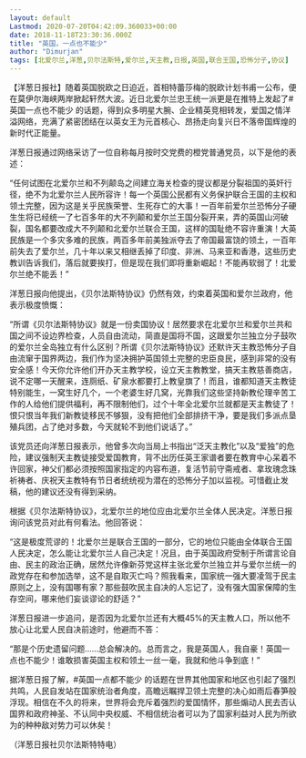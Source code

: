 ```yaml
---
layout: default
Lastmod: 2020-07-20T04:42:09.360033+00:00
date: 2018-11-18T23:30:36.000Z
title: "英国，一点也不能少"
author: "Dimurjan"
tags: [北爱尔兰,洋葱,贝尔法斯特,爱尔兰,天主教,日报,英国,联合王国,恐怖分子,协议]
---
```


【洋葱日报社】随着英国脱欧之日迫近，首相特蕾莎梅的脱欧计划书甫一公布，便在莫伊尔海峡两岸掀起轩然大波。近日北爱尔兰忠王统一派更是在推特上发起了#英国一点也不能少 的话题，得到众多明星大腕、企业精英竞相转发，爱国之情洋溢网络，充满了紧密团结在以英女王为元首核心、昂扬走向复兴日不落帝国辉煌的新时代正能量。

洋葱日报通过网络采访了一位自称每月按时交党费的橙党普通党员，以下是他的表述：

“任何试图在北爱尔兰和不列颠岛之间建立海关检查的提议都是分裂祖国的英奸行径，绝不为北爱尔兰人民所容许！每一个英国公民都有义务保护联合王国的主权和领土完整，因为这是关乎民族荣誉、生死存亡的大事！一百年前爱尔兰恐怖分子硬生生将已经统一了七百多年的大不列颠和爱尔兰王国分裂开来，弄的英国山河破裂，国名都要改成大不列颠和北爱尔兰联合王国，这样的国耻绝不容许重演！大英民族是一个多灾多难的民族，两百多年前美独派夺去了帝国最富饶的领土，一百年前失去了爱尔兰，几十年以来又相继丢掉了印度、非洲、马来亚和香港，这些历史教训告诉我们，落后就要挨打，但是现在我们即将重新崛起！不能再软弱了！北爱尔兰绝不能丢！”

洋葱日报向他提出，《贝尔法斯特协议》仍然有效，约束着英国和爱尔兰政府，他表示极度愤慨：

“所谓《贝尔法斯特协议》就是一份卖国协议！居然要求在北爱尔兰和爱尔兰共和国之间不设边界检查，人员自由流动，简直是国将不国，这跟爱尔兰独立分子鼓吹的爱尔兰全岛独立有什么区别？所谓《贝尔法斯特协议》还默许天主教恐怖分子自由流窜于国界两边，我们作为坚决拥护英国领土完整的忠臣良民，感到非常的没有安全感！今天你允许他们开办天主教学校，设立天主教教堂，搞天主教慈善商店，说不定哪一天醒来，连厕纸、矿泉水都要打上教皇旗了！而且，谁都知道天主教徒特别能生，一窝生好几个，一个老婆生好几窝，光靠我们这些坚持新教伦理辛苦工作的人给他们提供福利，再不限制他们，过个十年全北爱尔兰就都是天主教徒了！恨只恨当年我们新教徒移民不够狠，没有把他们全部排挤干净，要是我们多派点垦殖兵团，占了绝对多数，今天就轮不到他们说话了。”

该党员还向洋葱日报表示，他曾多次向当局上书指出“泛天主教化”以及“爱独”的危险，建议强制天主教徒接受爱国教育，背不出历任英王家谱者要在教育中心呆着不许回家，神父们都必须按照国家指定的内容布道，复活节前守斋戒者、拿玫瑰念珠祈祷者、庆祝天主教特有节日者统统视为潜在的恐怖分子加以监视。可惜截止发稿，他的建议还没有得到采纳。

根据《贝尔法斯特协议》，北爱尔兰的地位应由北爱尔兰全体人民决定。洋葱日报询问该党员对此有何看法。他回答说：

“这是极度荒谬的！北爱尔兰是联合王国的一部分，它的地位只能由全体联合王国人民决定，怎么能让北爱尔兰人自己决定！况且，由于英国政府受制于所谓言论自由、民主的政治正确，居然允许像新芬党这样主张北爱尔兰独立并与爱尔兰统一的政党存在和参加选举，这不是自取灭亡吗？照我看来，国家统一强大要凌驾于民主原则之上，没有国哪有家？那些鼓吹民主自决的人忘记了，没有强大国家保障的生存空间，哪来他们妄谈谬论的舒适？”

洋葱日报进一步追问，是否因为北爱尔兰还有大概45%的天主教人口，所以他不放心让北爱人民自决前途时，他避而不答：

“那是个历史遗留问题……总会解决的。总而言之，我是英国人，我自豪！英国一点也不能少！谁敢损害英国主权和领土一丝一毫，我就和他斗争到底！”

据洋葱日报了解，#英国一点都不能少 的话题在世界其他国家和地区也引起了强烈共鸣，人民自发站在国家统治者角度，高瞻远瞩捍卫领土完整的决心如雨后春笋般浮现。相信在不久的将来，世界将会充斥着强烈的爱国情怀，那些煽动人民去否认国界和政府神圣、不认同中央权威、不相信统治者可以为了国家利益对人民为所欲为的种种敌对势力可以休矣！

（洋葱日报社贝尔法斯特特电）

